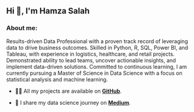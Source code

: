 <h2>Hi 👋, I'm Hamza Salah</h1>

<h3 align="left">About me: </h3>
Results-driven Data Professional with a proven track record of leveraging data to drive business outcomes. Skilled in Python, R, SQL, Power BI, and Tableau, with experience in logistics, healthcare, and retail projects. Demonstrated ability to lead teams, uncover actionable insights, and implement data-driven solutions. Committed to continuous learning, I am currently pursuing a Master of Science in Data Science with a focus on statistical analysis and machine learning.

- 👨‍💻 All my projects are available on [**GitHub**](https://github.com/hamzasalahds/projects/blob/main/README.md#data-science-portfolio).

- 📝 I share my data science journey on [**Medium**](https://medium.com/@hamzamsalahds).
